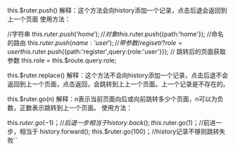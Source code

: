 

this.$ruter.push()
解释：这个方法会向history添加一个记录，点击后退会返回到上一个页面
使用方法：

//字符串
this.$ruter.push(’home');
//对象
this.$ruter.push({path:’home'});
//命名的路由
this.$ruter.push({name:'user'});
//带参数 /regisetr?role=user
this.$ruter.push({path:'register',query:{role:'user'}});
// 跳转后的页面获取参数
 this.role = this.$route.query.role;


this.$ruter.replace()
解释：这个方法不会向history添加一个记录，点击后退不会返回到上一个页面，点击返回，会跳转到上上一个页面。上一个记录是不存在的。

this.$ruter.go(n)
解释：n表示当前页面向后或向前跳转多少个页面，n可以为负数，正数表示跳转到上一个页面。
使用方法：

this.$ruter.go(-1)；//后退一步相当于history.back();
this.$ruter.go(1)；//前进一步，相当于 history.forward();
this.$ruter.go(100)；//history记录不够则跳转失败``
